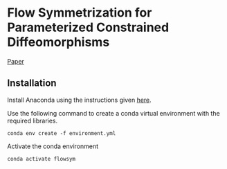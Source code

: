 # Flow Symmetrization for Parameterized Constrained Diffeomorphisms

[Paper](https://arxiv.org/abs/2312.06317)

## Installation

Install Anaconda using the instructions given [here](https://www.anaconda.com/docs/getting-started/anaconda/install). 

Use the following command to create a conda virtual environment with the required libraries.

`conda env create -f environment.yml`

Activate the conda environment

`conda activate flowsym`
